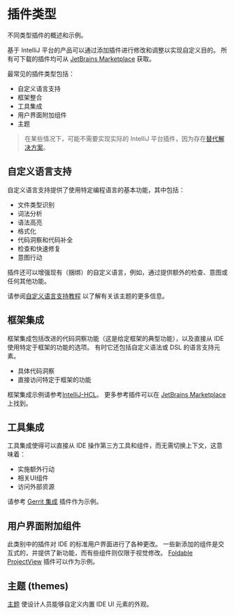 <!-- Copyright 2000-2023 JetBrains s.r.o. and contributors. Use of this source code is governed by the Apache 2.0 license. -->

# 插件类型

<link-summary>不同类型插件的概述和示例。</link-summary>

基于 IntelliJ 平台的产品可以通过添加插件进行修改和调整以实现自定义目的。
所有可下载的插件均可从 [JetBrains Marketplace](https://plugins.jetbrains.com/) 获取。

最常见的插件类型包括：

* 自定义语言支持
* 框架整合
* 工具集成
* 用户界面附加组件
* 主题

> 在某些情况下，可能不需要实现实际的 IntelliJ 平台插件，因为存在[替代解决方案](plugin_alternatives.md)。
>

## 自定义语言支持

自定义语言支持提供了使用特定编程语言的基本功能，其中包括：

* 文件类型识别
* 词法分析
* 语法高亮
* 格式化
* 代码洞察和代码补全
* 检查和快速修复
* 意图行动

插件还可以增强现有（捆绑）的自定义语言，例如，通过提供额外的检查、意图或任何其他功能。

请参阅[自定义语言支持教程](custom_language_support_tutorial.md) 以了解有关该主题的更多信息。

## 框架集成

框架集成包括改进的代码洞察功能（这是给定框架的典型功能），以及直接从 IDE 使用特定于框架的功能的选项。
有时它还包括自定义语法或 DSL 的语言支持元素。

* 具体代码洞察
* 直接访问特定于框架的功能

框架集成示例请参考[IntelliJ-HCL](%gh-ij-plugins%/terraform)。
更多参考插件可以在 [JetBrains Marketplace](https://plugins.jetbrains.com/search?orderBy=update%20date&shouldHaveSource=true&tags=Framework) 上找到。

## 工具集成

工具集成使得可以直接从 IDE 操作第三方工具和组件，而无需切换上下文，这意味着：

* 实施额外行动
* 相关UI组件
* 访问外部资源

请参考 [Gerrit 集成](https://plugins.jetbrains.com/plugin/7272) 插件作为示例。

## 用户界面附加组件

此类别中的插件对 IDE 的标准用户界面进行了各种更改。
一些新添加的组件是交互式的，并提供了新功能，而有些组件则仅限于视觉修改。
[Foldable ProjectView](https://plugins.jetbrains.com/plugin/17288-foldable-projectview) 插件可以作为示例。

## 主题 (themes)

[主题](themes_getting_started.md) 使设计人员能够自定义内置 IDE UI 元素的外观。
